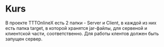 # Kurs
В проекте TTTOnlineX есть 2 папки - Server и Client, в каждой из них есть папка target, в которой хранятся jar-файлы, для сервеной 
и клиентской части, соответственно. Для работы клентов должен быть запущен сервер.
